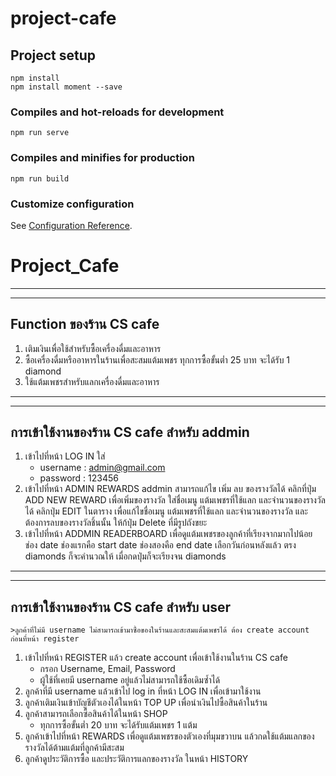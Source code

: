 # project-cafe

## Project setup
```
npm install
npm install moment --save
```

### Compiles and hot-reloads for development
```
npm run serve
```

### Compiles and minifies for production
```
npm run build
```

### Customize configuration
See [Configuration Reference](https://cli.vuejs.org/config/).
# Project_Cafe
- - -
- - -
## Function ของร้าน CS cafe
1. เติมเงินเพื่อใช้สำหรับซื้อเครื่องดื่มและอาหาร
2. ซื้อเครื่องดื่มหรืออาหารในร้านเพื่อสะสมแต้มเพชร ทุกการซื้อขั้นต่ำ 25 บาท จะได้รับ 1 diamond
3. ใช้แต้มเพชรสำหรับแลกเครื่องดื่มและอาหาร
- - -
- - -
## การเข้าใช้งานของร้าน CS cafe สำหรับ addmin
1. เข้าไปที่หน้า LOG IN ใส่ 
    * username : admin@gmail.com
    * password : 123456
2. เข้าไปที่หน้า ADMIN REWARDS addmin สามารถแก้ไข เพิ่ม ลบ ของรางวัลได้ คลิกที่ปุ่ม ADD NEW REWARD เพื่อเพิ่มของรางวัล ใส่ชื่อเมนู แต้มเพชรที่ใช้แลก และจำนวนของรางวัลได้ คลิกปุ่ม EDIT ในตาราง เพื่อแก้ไขชื่อเมนู แต้มเพชรที่ใช้แลก และจำนวนของรางวัล และต้องการลบของรางวัลชิ้นนั้น ให้ก้ปุ่ม Delete ที่มีรูปถังขยะ
3. เข้าไปที่หน้า ADDMIN READERBOARD เพื่อดูแต้มเพชรของลูกค้าที่เรียงจากมากไปน้อย ช่อง date ช่องแรกคือ start date ช่องสองคือ end date เลือกวันก่อนหลังแล้ว ตรง diamonds ก็จะคำนวณให้ เมื่อกดปุ่มก็จะเรียงจน diamonds
- - -
- - -
## การเข้าใช้งานของร้าน CS cafe สำหรับ user
    >ลูกค้าที่ไม่มี username ไม่สามารถเข้ามาซื้อของในร้านและสะสมแต้มเพชรได้ ต้อง create account ก่อนที่หน้า register
1. เข้าไปที่หน้า REGISTER แล้ว create account เพื่อเข้าใช้งานในร้าน CS cafe
    * กรอก Username, Email, Password
    * ผู้ใช้ที่เคยมี username อยู่แล้วไม่สามารถใช้ซื้อเดิมซ้ำได้
2. ลูกค้าที่มี username แล้วเข้าไป log in ที่หน้า LOG IN เพื่อเข้ามาใช้งาน
3. ลูกค้าเติมเงินเข้าบัญชีตัวเองได้ในหน้า TOP UP เพื่อนำเงินไปซื้อสินค้าในร้าน
4. ลูกค้าสามารถเลือกซื้อสินค้าได้ในหน้า SHOP 
    * ทุกการซื้อขั้นต่ำ 20 บาท จะได้รับแต้มเพชร 1 แต้ม
5. ลูกค้าเข้าไปที่หน้า REWARDS เพื่อดูแต้มเพชรของตัวเองที่มุมขวาบน แล้วกดใช้แต้มแลกของรางวัลได้ต้ามแต้มที่ลูกค้ามีสะสม
6. ลูกค้าดูประวัติการซื้อ และประวัติการแลกของรางวัล ในหน้า HISTORY
